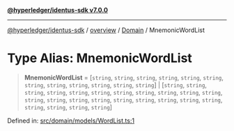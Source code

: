 [**@hyperledger/identus-sdk v7.0.0**](../../../../README.md)

***

[@hyperledger/identus-sdk](../../../../README.md) / [overview](../../../README.md) / [Domain](../README.md) / MnemonicWordList

# Type Alias: MnemonicWordList

> **MnemonicWordList** = \[`string`, `string`, `string`, `string`, `string`, `string`, `string`, `string`, `string`, `string`, `string`, `string`\] \| \[`string`, `string`, `string`, `string`, `string`, `string`, `string`, `string`, `string`, `string`, `string`, `string`, `string`, `string`, `string`, `string`, `string`, `string`, `string`, `string`, `string`, `string`, `string`, `string`\]

Defined in: [src/domain/models/WordList.ts:1](https://github.com/hyperledger/identus-edge-agent-sdk-ts/blob/96423ee84b124a31ce63036d9d623d1cb73a13c2/src/domain/models/WordList.ts#L1)
